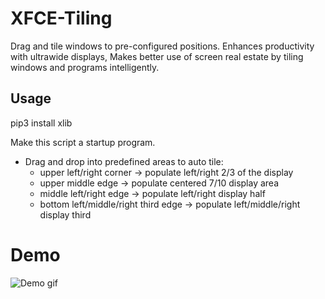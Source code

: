 # XFCE-Tiling
Drag and tile windows to pre-configured positions.
Enhances productivity with ultrawide displays, 
Makes better use of screen real estate by tiling windows and programs intelligently.

## Usage
pip3 install xlib

Make this script a startup program.
- Drag and drop into predefined areas to auto tile: 
    * upper left/right corner -> populate left/right 2/3 of the display
    * upper middle edge -> populate centered 7/10 display area
    * middle left/right edge -> populate left/right display half
    * bottom left/middle/right third edge -> populate left/middle/right display third

# Demo
![Demo gif](https://raw.githubusercontent.com/ladzaretti/wintile/master/opt_win.gif)

